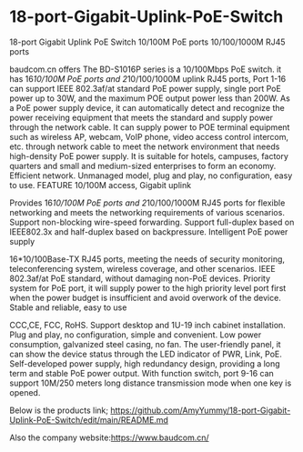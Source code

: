 # 18-port-Gigabit-Uplink-PoE-Switch
18-port Gigabit Uplink PoE Switch 10/100M PoE ports 10/100/1000M RJ45 ports


baudcom.cn offers The BD-S1016P series is a 10/100Mbps PoE switch. it has 16*10/100M PoE ports and 2*10/100/1000M uplink RJ45 ports, Port 1-16 can support IEEE 802.3af/at standard PoE power supply, single port PoE power up to 30W, and the maximum POE output power less than 200W. As a PoE power supply device, it can automatically detect and recognize the power receiving equipment that meets the standard and supply power through the network cable. It can supply power to POE terminal equipment such as wireless AP, webcam, VoIP phone, video access control intercom, etc. through network cable to meet the network environment that needs high-density PoE power supply. It is suitable for hotels, campuses, factory quarters and small and medium-sized enterprises to form an economy. Efficient network. Unmanaged model, plug and play, no configuration, easy to use.
FEATURE
10/100M access, Gigabit uplink

Provides 16*10/100M PoE ports and 2*10/100/1000M RJ45 ports for flexible networking and meets the networking requirements of various scenarios.
Support non-blocking wire-speed forwarding.
Support full-duplex based on IEEE802.3x and half-duplex based on backpressure.
 Intelligent PoE power supply

16*10/100Base-TX RJ45 ports, meeting the needs of security monitoring, teleconferencing system, wireless coverage, and other scenarios.
IEEE 802.3af/at PoE standard, without damaging non-PoE devices.
Priority system for PoE port, it will supply power to the high priority level port first when the power budget is insufficient and avoid overwork of the device.
 Stable and reliable, easy to use

CCC,CE, FCC, RoHS.
Support desktop and 1U-19 inch cabinet installation.
Plug and play, no configuration, simple and convenient.
Low power consumption, galvanized steel casing, no fan.
The user-friendly panel, it can show the device status through the LED indicator of PWR, Link, PoE.
Self-developed power supply, high redundancy design, providing a long term and stable PoE power output.
With function switch, port 9-16 can support 10M/250 meters long distance transmission mode when one key is opened.

Below is the products link;
https://github.com/AmyYummy/18-port-Gigabit-Uplink-PoE-Switch/edit/main/README.md

Also the company website:https://www.baudcom.cn/
